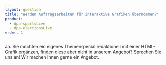 ```yaml
---
layout: question
title: "Werden Auftragsarbeiten für interaktive Grafiken übernommen?"
product: 
  - dpa-sportsLive
  - dpa-electionsLive
order: 1
---
```


Ja. Sie möchten ein eigenes Themenspecial redaktionell mit einer HTML-Grafik ergänzen, finden diese aber nicht in unserem Angebot? Sprechen Sie uns an! Wir machen Ihnen gerne ein Angebot.
